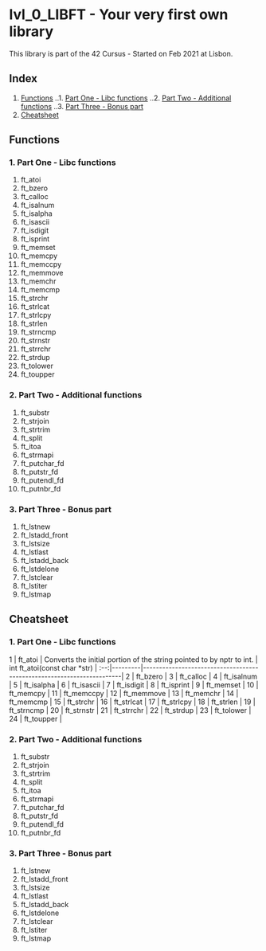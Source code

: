 # lvl_0_LIBFT - Your very first own library
This library is part of the 42 Cursus - Started on Feb 2021 at Lisbon.

## Index
1. [Functions](#functions)
..1. [Part One - Libc functions](#part-one-libc-functions)
..2. [Part Two - Additional functions](#part-two-additional-functions)
..3. [Part Three - Bonus part](#part-three-bonus-part)
2. [Cheatsheet](#cheatsheet)


## Functions
### 1. Part One - Libc functions
1. ft_atoi
2. ft_bzero
3. ft_calloc
4. ft_isalnum
5. ft_isalpha
6. ft_isascii
7. ft_isdigit
8. ft_isprint
9. ft_memset
10. ft_memcpy
11. ft_memccpy
12. ft_memmove
13. ft_memchr
14. ft_memcmp
15. ft_strchr
16. ft_strlcat
17. ft_strlcpy
18. ft_strlen
19. ft_strncmp
20. ft_strnstr
21. ft_strrchr
22. ft_strdup
23. ft_tolower
24. ft_toupper
### 2. Part Two - Additional functions
1. ft_substr
2. ft_strjoin
3. ft_strtrim
4. ft_split
5. ft_itoa
6. ft_strmapi
7. ft_putchar_fd
8. ft_putstr_fd
9. ft_putendl_fd
10. ft_putnbr_fd
### 3. Part Three - Bonus part
1. ft_lstnew
2. ft_lstadd_front
3. ft_lstsize
4. ft_lstlast
5. ft_lstadd_back
6. ft_lstdelone
7. ft_lstclear
8. ft_lstiter
9. ft_lstmap


## Cheatsheet
### 1. Part One - Libc functions
1 | ft_atoi | Converts the initial portion of the string pointed to by nptr to int. | int ft_atoi(const char *str) |
:--:|---------|-----------------------------------------------------------------------|
2 	| ft_bzero |
3 	| ft_calloc |
4 	| ft_isalnum |
5 	| ft_isalpha |
6 	| ft_isascii |
7 	| ft_isdigit |
8 	| ft_isprint |
9 	| ft_memset |
10 | ft_memcpy |
11 | ft_memccpy |
12 | ft_memmove |
13 | ft_memchr |
14 | ft_memcmp |
15 | ft_strchr |
16 | ft_strlcat |
17 | ft_strlcpy |
18 | ft_strlen |
19 | ft_strncmp |
20 | ft_strnstr |
21 | ft_strrchr |
22 | ft_strdup |
23 | ft_tolower |
24 | ft_toupper |
### 2. Part Two - Additional functions
1. ft_substr
2. ft_strjoin
3. ft_strtrim
4. ft_split
5. ft_itoa
6. ft_strmapi
7. ft_putchar_fd
8. ft_putstr_fd
9. ft_putendl_fd
10. ft_putnbr_fd
### 3. Part Three - Bonus part
1. ft_lstnew
2. ft_lstadd_front
3. ft_lstsize
4. ft_lstlast
5. ft_lstadd_back
6. ft_lstdelone
7. ft_lstclear
8. ft_lstiter
9. ft_lstmap
